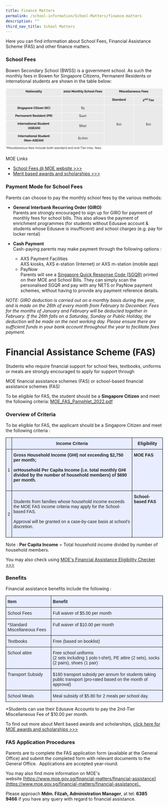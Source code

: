```yaml
---
title: Finance Matters
permalink: /school-information/School-Matters/finance-matters
description: ""
third_nav_title: School Matters
---
```

Here you can find information about School Fees, Financial Assistance Scheme (FAS) and other finance matters.  
  

### School Fees

Bowen Secondary School (BWSS) is a government school. As such the monthly fees in Bowen for Singapore Citizens, Permanent Residents or international students are shown in the table below:

![](/images/school%20fees.png)

MOE Links  
* [School Fees @ MOE website >>>](https://www.moe.gov.sg/financial-matters/fees)   
* [Merit based awards and scholarships >>>](https://www.google.com/url?q=https%3A%2F%2Fwww.moe.gov.sg%2Ffinancial-matters%2Fawards-scholarships&sa=D&sntz=1&usg=AFQjCNEsIwWKSrQSXjk3_oiRvC63swkjcg)

### Payment Mode for School Fees

Parents can choose to pay the monthly school fees by the various methods:  
  

*   **General Interbank Recurring Order (GIRO)**  <br>
Parents are strongly encouraged to sign up for GIRO for payment of monthly fees for school bills. This also allows the payment of enrichment programmes (for students without Edusave account & students whose Edusave is insufficient) and school charges (e.g. pay for locker rental)  
   
*   **Cash Payment**  <br>
Cash-paying parents may make payment through the following options :

	*   AXS Payment Facilities  <br>
	AXS kiosks, AXS e-station (Internet) or AXS m-station (mobile app)
	*   PayNow  
    Parents will see a [Singapore Quick Response Code (SGQR)](https://www.mas.gov.sg/development/e-payments/sgqr) printed on their MOE and School Bills. They can simply scan the personalised SGQR and pay with any NETS or PayNow payment schemes, without having to provide any payment reference details.
		
_NOTE: GIRO deduction is carried out on a monthly basis during the year, and is made on the 26th of every month from February to December. Fees for the months of January and February will be deducted together in February. If the 26th falls on a Saturday, Sunday or Public Holiday, the deduction will be made on the next working day. Please ensure there are sufficient funds in your bank account throughout the year to facilitate fees payment._

# Financial Assistance Scheme (FAS)

Students who require financial support for school fees, textbooks, uniforms or meals are strongly encouraged to apply for support through  
  
MOE financial assistance schemes (FAS) or school-based financial assistance schemes (FAS)

To be eligible for FAS, the student should be a **Singapore Citizen** and meet the following criteria:
[MOE_FAS_Pamphlet_2022.pdf](/files/MOE_FAS_Pamphlet_2022.pdf)

### Overview of Criteria

To be eligible for FAS, the applicant should be a Singapore Citizen and meet the following criteria :

<style type="text/css">
.tg  {border-collapse:collapse;border-spacing:0;}
.tg td{border-color:black;border-style:solid;border-width:1px;font-family:Arial, sans-serif;font-size:14px;
  overflow:hidden;padding:10px 5px;word-break:normal;}
.tg th{border-color:black;border-style:solid;border-width:1px;font-family:Arial, sans-serif;font-size:14px;
  font-weight:normal;overflow:hidden;padding:10px 5px;word-break:normal;}
.tg .tg-vqm8{background-color:#E8EDFF;color:#222;text-align:left;vertical-align:top}
.tg .tg-mbkz{background-color:#E8EDFF;color:#222;font-weight:bold;text-align:center;vertical-align:top}
.tg .tg-22b2{background-color:#E8EDFF;color:#222;text-align:center;vertical-align:middle}
.tg .tg-u05r{background-color:#E8EDFF;color:#222;font-weight:bold;text-align:left;vertical-align:top}
.tg .tg-v4cs{background-color:#e8edff;text-align:center;vertical-align:top}
</style>
<table class="tg">
<thead>
  <tr>
    <th class="tg-u05r"></th>
    <th class="tg-mbkz">Income Criteria</th>
    <th class="tg-v4cs"><span style="font-weight:bold">Eligibility</span></th>
  </tr>
</thead>
<tbody>
  <tr>
    <td class="tg-22b2"><span style="color:#222">1</span></td>
    <td class="tg-u05r">Gross Household Income (GHI) <span style="color:#222">not exceeding</span> $2,750 <span style="color:#222">per month;</span><br><br>orHousehold Per Capita Income <span style="color:#222">(i.e. total monthly GHI divided by the number of household members) of</span> $690 <span style="color:#222">per month.</span><br><br></td>
    <td class="tg-u05r">MOE FAS</td>
  </tr>
  <tr>
    <td class="tg-22b2"><span style="color:#222">2</span></td>
    <td class="tg-vqm8"><br>Students from families whose household income exceeds the MOE FAS income criteria may apply for the School-based FAS.<br><br>Approval will be granted on a case-by-case basis at school’s discretion.<br><br></td>
    <td class="tg-u05r">School-based FAS</td>
  </tr>
</tbody>
</table>

Note : **Per Capita Income** \= Total household income divided by number of household members.

You may also check using [MOE's Financial Assistance Eligibility Checker >>>](https://www.moe.gov.sg/financial-matters/financial-assistance)

### Benefits

Financial assistance benefits include the following :

<style type="text/css">
.tg  {border-collapse:collapse;border-spacing:0;}
.tg td{border-color:black;border-style:solid;border-width:1px;font-family:Arial, sans-serif;font-size:14px;
  overflow:hidden;padding:10px 5px;word-break:normal;}
.tg th{border-color:black;border-style:solid;border-width:1px;font-family:Arial, sans-serif;font-size:14px;
  font-weight:normal;overflow:hidden;padding:10px 5px;word-break:normal;}
.tg .tg-vqm8{background-color:#E8EDFF;color:#222;text-align:left;vertical-align:top}
.tg .tg-u05r{background-color:#E8EDFF;color:#222;font-weight:bold;text-align:left;vertical-align:top}
.tg .tg-lr6o{background-color:#E8EDFF;color:#222;text-align:left;vertical-align:middle}
</style>
<table class="tg">
<thead>
  <tr>
    <th class="tg-u05r">Item</th>
    <th class="tg-u05r">Benefit</th>
  </tr>
</thead>
<tbody>
  <tr>
    <td class="tg-vqm8">School Fees</td>
    <td class="tg-vqm8">Full waiver of $5.00 per month</td>
  </tr>
  <tr>
    <td class="tg-vqm8">*Standard Miscellaneous Fees </td>
    <td class="tg-vqm8">Full waiver of $10.00 per month</td>
  </tr>
  <tr>
    <td class="tg-vqm8">Textbooks</td>
    <td class="tg-vqm8">Free (based on booklist)</td>
  </tr>
  <tr>
    <td class="tg-vqm8">School attire</td>
    <td class="tg-lr6o"><span style="color:#222">Free school uniforms</span><br><span style="color:#222">(2 sets including 1 polo t-shirt), PE attire (2 sets), socks (2 pairs), shoes (1 pair)</span></td>
  </tr>
  <tr>
    <td class="tg-vqm8">Transport Subsidy</td>
    <td class="tg-vqm8">$180 transport subsidy per annum for students taking public transport (pro-rated based on the  month of approval)</td>
  </tr>
  <tr>
    <td class="tg-lr6o"><span style="color:#222"> School Meals</span></td>
    <td class="tg-lr6o"><span style="color:#222"> Meal subsidy of $5.80 for 2 meals per school day.</span></td>
  </tr>
</tbody>
</table>

\*Students can use their Edusave Accounts to pay the 2nd\-Tier Miscellaneous Fee of $10.00 per month.

To find out more about Merit based awards and scholarships, [click here for MOE awards and scholarships >>>](https://www.moe.gov.sg/financial-matters/awards-scholarships)

### FAS Application Procedures

Parents are to complete the FAS application form (available at the General Office) and submit the completed form with relevant documents to the General Office.  Applications are accepted year-round.    

You may also find more information on MOE's website [https://www.moe.gov.sg/financial-matters/financial-assistance](https://www.moe.gov.sg/financial-matters/financial-assistance).   

Please approach **Mdm. Filzah, Administration Manager**, at tel: **6385 9466** if you have any query with regard to financial assistance.